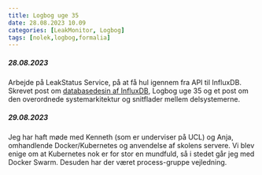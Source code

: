 ```yaml
---
title: Logbog uge 35
date: 28.08.2023 10.09
categories: [LeakMonitor, Logbog]
tags: [nolek,logbog,formalia]
---
```


##### 28.08.2023
Arbejde på LeakStatus Service, på at få hul igennem fra API til InfluxDB. Skrevet post om 
[databasedesin af InfluxDB](https://olavlinddam.github.io/posts/InfluxDB-design-for-leakstatus-service/), Logbog uge 35
og et post om den overordnede systemarkitektur og snitflader mellem delsystemerne. 


##### 29.08.2023 
Jeg har haft møde med Kenneth (som er underviser på UCL) og Anja, omhandlende Docker/Kubernetes og anvendelse af skolens
servere. Vi blev enige om at Kubernetes nok er for stor en mundfuld, så i stedet går jeg med Docker Swarm.
Desuden har der været process-gruppe vejledning. 
